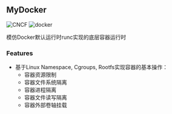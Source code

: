 ## MyDocker
![CNCF](https://img.shields.io/badge/CNCF-231F20.svg?style=for-the-badge&logo=CNCF&logoColor=white)
![docker](https://img.shields.io/badge/Docker-2496ED.svg?style=for-the-badge&logo=Docker&logoColor=white)

模仿Docker默认运行时runc实现的底层容器运行时

### Features
- 基于Linux Namespace, Cgroups, Rootfs实现容器的基本操作：
    - 容器资源限制
    - 容器文件系统隔离
    - 容器进程隔离
    - 容器文件读写隔离
    - 容器外部卷轴挂载